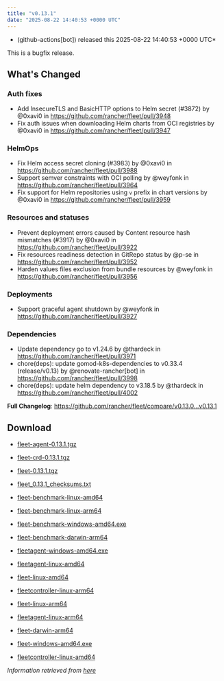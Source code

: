 ```yaml
---
title: "v0.13.1"
date: "2025-08-22 14:40:53 +0000 UTC"
---
```



*  (github-actions[bot]) released this 2025-08-22 14:40:53 +0000 UTC*


This is a bugfix release.

## What's Changed

### Auth fixes
* Add InsecureTLS and BasicHTTP options to Helm secret (#3872) by @0xavi0 in https://github.com/rancher/fleet/pull/3948
* Fix auth issues when downloading Helm charts from OCI registries by @0xavi0 in https://github.com/rancher/fleet/pull/3947

### HelmOps
* Fix Helm access secret cloning (#3983) by @0xavi0 in https://github.com/rancher/fleet/pull/3988
* Support semver constraints with OCI polling by @weyfonk in https://github.com/rancher/fleet/pull/3964
* Fix support for Helm repositories using `v` prefix in chart versions by @0xavi0 in https://github.com/rancher/fleet/pull/3959

### Resources and statuses
* Prevent deployment errors caused by Content resource hash mismatches (#3917) by @0xavi0 in https://github.com/rancher/fleet/pull/3922
* Fix resources readiness detection in GitRepo status by @p-se in https://github.com/rancher/fleet/pull/3952
* Harden values files exclusion from bundle resources by @weyfonk in https://github.com/rancher/fleet/pull/3956

### Deployments
* Support graceful agent shutdown by @weyfonk in https://github.com/rancher/fleet/pull/3927

### Dependencies
* Update dependency go to v1.24.6 by @thardeck in https://github.com/rancher/fleet/pull/3971
* chore(deps): update gomod-k8s-dependencies to v0.33.4 (release/v0.13) by @renovate-rancher[bot] in https://github.com/rancher/fleet/pull/3998
* chore(deps): update helm dependency to v3.18.5 by @thardeck in https://github.com/rancher/fleet/pull/4002


**Full Changelog**: https://github.com/rancher/fleet/compare/v0.13.0...v0.13.1


## Download

* [fleet-agent-0.13.1.tgz](https://github.com/rancher/fleet/releases/download/v0.13.1/fleet-agent-0.13.1.tgz)

* [fleet-crd-0.13.1.tgz](https://github.com/rancher/fleet/releases/download/v0.13.1/fleet-crd-0.13.1.tgz)

* [fleet-0.13.1.tgz](https://github.com/rancher/fleet/releases/download/v0.13.1/fleet-0.13.1.tgz)

* [fleet_0.13.1_checksums.txt](https://github.com/rancher/fleet/releases/download/v0.13.1/fleet_0.13.1_checksums.txt)

* [fleet-benchmark-linux-amd64](https://github.com/rancher/fleet/releases/download/v0.13.1/fleet-benchmark-linux-amd64)

* [fleet-benchmark-linux-arm64](https://github.com/rancher/fleet/releases/download/v0.13.1/fleet-benchmark-linux-arm64)

* [fleet-benchmark-windows-amd64.exe](https://github.com/rancher/fleet/releases/download/v0.13.1/fleet-benchmark-windows-amd64.exe)

* [fleet-benchmark-darwin-arm64](https://github.com/rancher/fleet/releases/download/v0.13.1/fleet-benchmark-darwin-arm64)

* [fleetagent-windows-amd64.exe](https://github.com/rancher/fleet/releases/download/v0.13.1/fleetagent-windows-amd64.exe)

* [fleetagent-linux-amd64](https://github.com/rancher/fleet/releases/download/v0.13.1/fleetagent-linux-amd64)

* [fleet-linux-amd64](https://github.com/rancher/fleet/releases/download/v0.13.1/fleet-linux-amd64)

* [fleetcontroller-linux-arm64](https://github.com/rancher/fleet/releases/download/v0.13.1/fleetcontroller-linux-arm64)

* [fleet-linux-arm64](https://github.com/rancher/fleet/releases/download/v0.13.1/fleet-linux-arm64)

* [fleetagent-linux-arm64](https://github.com/rancher/fleet/releases/download/v0.13.1/fleetagent-linux-arm64)

* [fleet-darwin-arm64](https://github.com/rancher/fleet/releases/download/v0.13.1/fleet-darwin-arm64)

* [fleet-windows-amd64.exe](https://github.com/rancher/fleet/releases/download/v0.13.1/fleet-windows-amd64.exe)

* [fleetcontroller-linux-amd64](https://github.com/rancher/fleet/releases/download/v0.13.1/fleetcontroller-linux-amd64)



*Information retrieved from [here](https://github.com/rancher/fleet/releases/tag/v0.13.1)*


